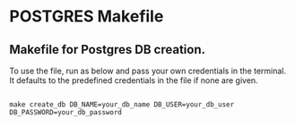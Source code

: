 # POSTGRES Makefile

## Makefile for Postgres DB creation.

To use the file, run as below and pass your own credentials in the terminal. It defaults to the predefined credentials in the file if none are given.
```

make create_db DB_NAME=your_db_name DB_USER=your_db_user DB_PASSWORD=your_db_password

```
